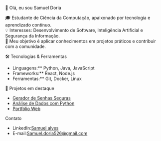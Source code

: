 👋 Olá, eu sou Samuel Doria  

🎓 Estudante de Ciência da Computação, apaixonado por tecnologia e aprendizado contínuo.  
💡 Interesses: Desenvolvimento de Software, Inteligência Artificial e Segurança da Informação.  
🚀 Meu objetivo é aplicar conhecimentos em projetos práticos e contribuir com a comunidade.  


 🛠️ Tecnologias & Ferramentas  
- Linguagens:** Python, Java, JavaScript  
- Frameworks:** React, Node.js  
- Ferramentas:** Git, Docker, Linux  


 📂 Projetos em destaque
 - [Gerador de Senhas Seguras](https://github.com/usuario/gerador-senhas)  
 - [Análise de Dados com Python](https://github.com/usuario/analise-dados)  
 - [Portfólio Web](https://github.com/usuario/portfolio-web)  


  Contato
- LinkedIn:[Samuel alves](https://linkedin.com/in/seuperfil)  
- E-mail:Samuel.doria526@gmail.com